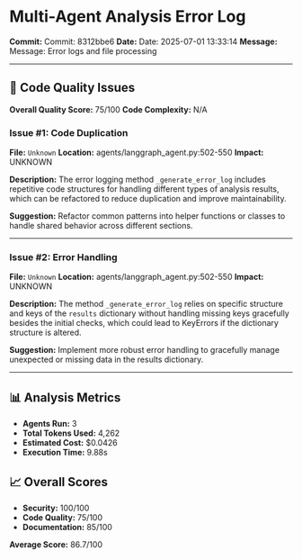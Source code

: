 # Multi-Agent Analysis Error Log

**Commit:** Commit: 8312bbe6
**Date:** Date: 2025-07-01 13:33:14
**Message:** Message: Error logs and file processing

---

## 🎯 Code Quality Issues

**Overall Quality Score:** 75/100
**Code Complexity:** N/A

### Issue #1: Code Duplication
**File:** `Unknown`
**Location:** agents/langgraph_agent.py:502-550
**Impact:** UNKNOWN

**Description:**
The error logging method `_generate_error_log` includes repetitive code structures for handling different types of analysis results, which can be refactored to reduce duplication and improve maintainability.

**Suggestion:**
Refactor common patterns into helper functions or classes to handle shared behavior across different sections.

---

### Issue #2: Error Handling
**File:** `Unknown`
**Location:** agents/langgraph_agent.py:502-550
**Impact:** UNKNOWN

**Description:**
The method `_generate_error_log` relies on specific structure and keys of the `results` dictionary without handling missing keys gracefully besides the initial checks, which could lead to KeyErrors if the dictionary structure is altered.

**Suggestion:**
Implement more robust error handling to gracefully manage unexpected or missing data in the results dictionary.

---

## 📊 Analysis Metrics

- **Agents Run:** 3
- **Total Tokens Used:** 4,262
- **Estimated Cost:** $0.0426
- **Execution Time:** 9.88s

## 📈 Overall Scores

- **Security:** 100/100
- **Code Quality:** 75/100
- **Documentation:** 85/100

**Average Score:** 86.7/100
